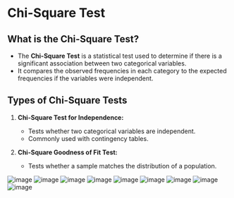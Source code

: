 # Chi-Square Test

## What is the Chi-Square Test?

- The **Chi-Square Test** is a statistical test used to determine if there is a significant association between two categorical variables.
- It compares the observed frequencies in each category to the expected frequencies if the variables were independent.

## Types of Chi-Square Tests

1. **Chi-Square Test for Independence:**
   - Tests whether two categorical variables are independent.
   - Commonly used with contingency tables.

2. **Chi-Square Goodness of Fit Test:**
   - Tests whether a sample matches the distribution of a population.

![image](https://github.com/user-attachments/assets/35e7b16d-8e65-412b-81c5-62c8050f6ae1)
![image](https://github.com/user-attachments/assets/c06c82ae-0751-42ec-95e5-63a9f24c79cf)
![image](https://github.com/user-attachments/assets/bbe0a72e-ead3-4bbf-bc4c-3979e2e72119)
![image](https://github.com/user-attachments/assets/a9e49933-6df5-4b14-9bb8-137ca3e128cf)
![image](https://github.com/user-attachments/assets/fa223fa9-2cdd-4bcc-a233-5aed80f02b70)
![image](https://github.com/user-attachments/assets/f5ac530f-f014-479f-9f23-be48454ad581)
![image](https://github.com/user-attachments/assets/0fce507d-fc2b-43fd-874e-14e0c3436c68)
![image](https://github.com/user-attachments/assets/5e1c2b82-3b5f-494d-bae6-f88b6f0fb807)
![image](https://github.com/user-attachments/assets/1c4876e3-8871-4360-b691-836039aae445)









